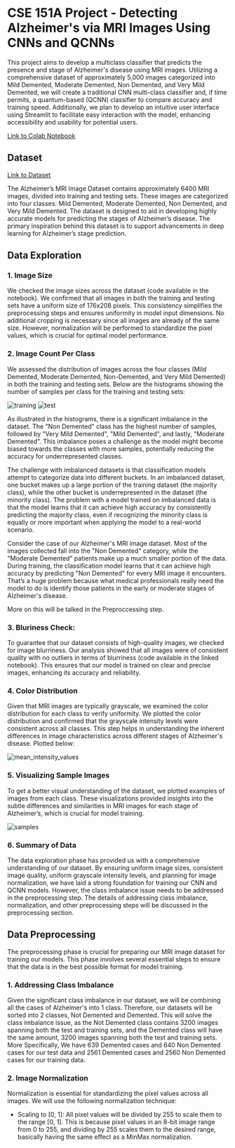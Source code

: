 # CSE 151A Project - Detecting Alzheimer's via MRI Images Using CNNs and QCNNs 

This project aims to develop a multiclass classifier that predicts the presence and stage of Alzheimer's disease using MRI images. Utilizing a comprehensive dataset of approximately 5,000 images categorized into Mild Demented, Moderate Demented, Non Demented, and Very Mild Demented, we will create a traditional CNN multi-class classifier and, if time permits, a quantum-based (QCNN) classifier to compare accuracy and training speed. Additionally, we plan to develop an intuitive user interface using Streamlit to facilitate easy interaction with the model, enhancing accessibility and usability for potential users.

[Link to Colab Notebook](https://colab.research.google.com/drive/1OF6WwmYhwjiLKyQqQpcaLXQcdA_jNSw8?usp=sharing)

## Dataset

[Link to Dataset](https://www.kaggle.com/datasets/tourist55/alzheimers-dataset-4-class-of-images/data)

The Alzheimer’s MRI Image Dataset contains approximately 6400 MRI images, divided into training and testing sets. These images are categorized into four classes: Mild Demented, Moderate Demented, Non Demented, and Very Mild Demented. The dataset is designed to aid in developing highly accurate models for predicting the stages of Alzheimer’s disease. The primary inspiration behind this dataset is to support advancements in deep learning for Alzheimer’s stage prediction.

## Data Exploration

### 1. Image Size

We checked the image sizes across the dataset (code available in the notebook). We confirmed that all images in both the training and testing sets have a uniform size of 176x208 pixels. This consistency simplifies the preprocessing steps and ensures uniformity in model input dimensions. No additional cropping is necessary since all images are already of the same size. However, normalization will be performed to standardize the pixel values, which is crucial for optimal model performance.

### 2. Image Count Per Class

We assessed the distribution of images across the four classes (Mild Demented, Moderate Demented, Non-Demented, and Very Mild Demented) in both the training and testing sets.
Below are the histograms showing the number of samples per class for the training and testing sets:


![training](https://github.com/user-attachments/assets/e2e828d2-3977-43d4-920e-7e8563dfaef2) 
![test](https://github.com/user-attachments/assets/5c0931bd-0e9f-4885-9ad2-326446dfc80c)

As illustrated in the histograms, there is a significant imbalance in the dataset. The "Non Demented" class has the highest number of samples, followed by "Very Mild Demented", "Mild Demented", and lastly, "Moderate Demented". This imbalance poses a challenge as the model might become biased towards the classes with more samples, potentially reducing the accuracy for underrepresented classes.

The challenge with imbalanced datasets is that classification models attempt to categorize data into different buckets. In an imbalanced dataset, one bucket makes up a large portion of the training dataset (the majority class), while the other bucket is underrepresented in the dataset (the minority class). The problem with a model trained on imbalanced data is that the model learns that it can achieve high accuracy by consistently predicting the majority class, even if recognizing the minority class is equally or more important when applying the model to a real-world scenario.

Consider the case of our Alzheimer's MRI image dataset. Most of the images collected fall into the "Non Demented" category, while the "Moderate Demented" patients make up a much smaller portion of the data. During training, the classification model learns that it can achieve high accuracy by predicting "Non Demented" for every MRI image it encounters. That’s a huge problem because what medical professionals really need the model to do is identify those patients in the early or moderate stages of Alzheimer's disease.

More on this will be talked in the Preproccessing step.

### 3. Bluriness Check:

To guarantee that our dataset consists of high-quality images, we checked for image blurriness. Our analysis showed that all images were of consistent quality with no outliers in terms of blurriness (code available in the linked notebook). This ensures that our model is trained on clear and precise images, enhancing its accuracy and reliability.

### 4. Color Distribution

Given that MRI images are typically grayscale, we examined the color distribution for each class to verify uniformity. We plotted the color distribution and confirmed that the grayscale intensity levels were consistent across all classes. This step helps in understanding the inherent differences in image characteristics across different stages of Alzheimer's disease. Plotted below:

![mean_intensity_values](https://github.com/user-attachments/assets/ffbd3acf-ab0e-48cf-bee9-75ef2e930df1)

### 5. Visualizing Sample Images

To get a better visual understanding of the dataset, we plotted examples of images from each class. These visualizations provided insights into the subtle differences and similarities in MRI images for each stage of Alzheimer’s, which is crucial for model training.

![samples](https://github.com/user-attachments/assets/c142f2f3-fa35-4428-ab5e-a72e5f58a8da)

### 6. Summary of Data

The data exploration phase has provided us with a comprehensive understanding of our dataset. By ensuring uniform image sizes, consistent image quality, uniform grayscale intensity levels, and planning for image normalization, we have laid a strong foundation for training our CNN and QCNN models. However, the class imbalance issue needs to be addressed in the preprocessing step. The details of addressing class imbalance, normalization, and other preprocessing steps will be discussed in the preprocessing section.


## Data Preprocessing

The preprocessing phase is crucial for preparing our MRI image dataset for training our models. This phase involves several essential steps to ensure that the data is in the best possible format for model training.

### 1. Addressing Class Imbalance
Given the significant class imbalance in our dataset, we will be combining all the cases of Alzheimer's into 1 class. Therefore, our datasets will be sorted into 2 classes, Not Demented and Demented. This will solve the class imbalance issue, as the Not Demented class contains 3200 images spanning both the test and training sets, and the Demented class will have the same amount, 3200 images spanning both the test and training sets. More Specifically, We have 639 Demented cases and 640 Non Demented cases for our test data and 2561 Demented cases and 2560 Non Demented cases for our training data.

### 2. Image Normalization

Normalization is essential for standardizing the pixel values across all images. We will use the following normalization technique:
- Scaling to [0, 1]: All pixel values will be divided by 255 to scale them to the range [0, 1]. This is because pixel values in an 8-bit image range from 0 to 255, and dividing by 255 scales them to the desired range, basically having the same effect as a MinMax normalization.
